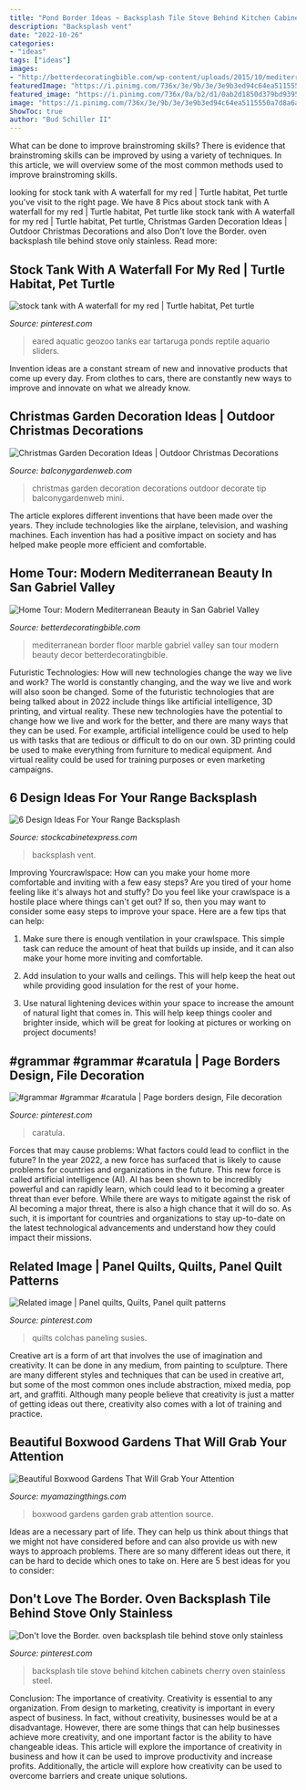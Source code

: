 ```yaml
---
title: "Pond Border Ideas ~ Backsplash Tile Stove Behind Kitchen Cabinets Cherry Oven Stainless Steel"
description: "Backsplash vent"
date: "2022-10-26"
categories:
- "ideas"
tags: ["ideas"]
images:
- "http://betterdecoratingbible.com/wp-content/uploads/2015/10/mediterranean-hall-marble-floor-with-border-wainscotting-wall-decor-ideas.jpg"
featuredImage: "https://i.pinimg.com/736x/3e/9b/3e/3e9b3ed94c64ea5115550a7d8a6a05d8.jpg"
featured_image: "https://i.pinimg.com/736x/0a/b2/d1/0ab2d1850d379bd93951a17c5717ca14.jpg"
image: "https://i.pinimg.com/736x/3e/9b/3e/3e9b3ed94c64ea5115550a7d8a6a05d8.jpg"
ShowToc: true
author: "Bud Schiller II"
---
```



What can be done to improve brainstroming skills?
There is evidence that brainstroming skills can be improved by using a variety of techniques. In this article, we will overview some of the most common methods used to improve brainstroming skills.

	

		
looking for stock tank with A waterfall for my red | Turtle habitat, Pet turtle you've visit to the right page. We have 8 Pics about stock tank with A waterfall for my red | Turtle habitat, Pet turtle like stock tank with A waterfall for my red | Turtle habitat, Pet turtle, Christmas Garden Decoration Ideas | Outdoor Christmas Decorations and also Don&#039;t love the Border. oven backsplash tile behind stove only stainless. Read more:
		
    
## Stock Tank With A Waterfall For My Red | Turtle Habitat, Pet Turtle

<img loading=lazy src="https://i.pinimg.com/736x/0b/01/2f/0b012f0dc14ecbf96ff3878da3806065.jpg" onerror="this.onerror=null;this.src='https://tse4.mm.bing.net/th?id=OIP.t4SjLum9Okl75Rj3Nb7uZAHaJ3&amp;pid=15.1';" alt="stock tank with A waterfall for my red | Turtle habitat, Pet turtle">

_Source: pinterest.com_

>eared aquatic geozoo tanks ear tartaruga ponds reptile aquario sliders. 

	

Invention ideas are a constant stream of new and innovative products that come up every day. From clothes to cars, there are constantly new ways to improve and innovate on what we already know. 

    
## Christmas Garden Decoration Ideas | Outdoor Christmas Decorations

<img loading=lazy src="http://balconygardenweb.com/wp-content/uploads/2015/12/garden-christmas-decoration-4_mini.jpg" onerror="this.onerror=null;this.src='https://tse3.mm.bing.net/th?id=OIP.B9HM19uBjq_jdHFU4CauAAHaKO&amp;pid=15.1';" alt="Christmas Garden Decoration Ideas | Outdoor Christmas Decorations">

_Source: balconygardenweb.com_

>christmas garden decoration decorations outdoor decorate tip balconygardenweb mini. 

	

The article explores different inventions that have been made over the years. They include technologies like the airplane, television, and washing machines. Each invention has had a positive impact on society and has helped make people more efficient and comfortable.

    
## Home Tour: Modern Mediterranean Beauty In San Gabriel Valley

<img loading=lazy src="http://betterdecoratingbible.com/wp-content/uploads/2015/10/mediterranean-hall-marble-floor-with-border-wainscotting-wall-decor-ideas.jpg" onerror="this.onerror=null;this.src='https://tse3.mm.bing.net/th?id=OIP.m2ufaeVz9WHFDpqcNKJSygHaLH&amp;pid=15.1';" alt="Home Tour: Modern Mediterranean Beauty in San Gabriel Valley">

_Source: betterdecoratingbible.com_

>mediterranean border floor marble gabriel valley san tour modern beauty decor betterdecoratingbible. 

	

Futuristic Technologies: How will new technologies change the way we live and work?
The world is constantly changing, and the way we live and work will also soon be changed. Some of the futuristic technologies that are being talked about in 2022 include things like artificial intelligence, 3D printing, and virtual reality. These new technologies have the potential to change how we live and work for the better, and there are many ways that they can be used. For example, artificial intelligence could be used to help us with tasks that are tedious or difficult to do on our own. 3D printing could be used to make everything from furniture to medical equipment. And virtual reality could be used for training purposes or even marketing campaigns.

    
## 6 Design Ideas For Your Range Backsplash

<img loading=lazy src="https://www.stockcabinetexpress.com/blog/wp-content/uploads/2017/02/fantastic-brick-look-kitchen-wall-tiles_orange-tile-brick-backsplash_beige-solid-wood-kitchen-cabinet-hardware_beige-granite-kitchen-countertops_grey-metal-gas-range-s.jpg" onerror="this.onerror=null;this.src='https://tse2.mm.bing.net/th?id=OIP.QTbsMQbRei4cSnWmxaInCwHaE8&amp;pid=15.1';" alt="6 Design Ideas For Your Range Backsplash">

_Source: stockcabinetexpress.com_

>backsplash vent. 

	

Improving Yourcrawlspace: How can you make your home more comfortable and inviting with a few easy steps?
Are you tired of your home feeling like it's always hot and stuffy? Do you feel like your crawlspace is a hostile place where things can't get out? If so, then you may want to consider some easy steps to improve your space. Here are a few tips that can help:
1. Make sure there is enough ventilation in your crawlspace. This simple task can reduce the amount of heat that builds up inside, and it can also make your home more inviting and comfortable.

2. Add insulation to your walls and ceilings. This will help keep the heat out while providing good insulation for the rest of your home.

3. Use natural lightening devices within your space to increase the amount of natural light that comes in. This will help keep things cooler and brighter inside, which will be great for looking at pictures or working on project documents!

    
## #grammar #grammar #caratula | Page Borders Design, File Decoration

<img loading=lazy src="https://i.pinimg.com/736x/3e/9b/3e/3e9b3ed94c64ea5115550a7d8a6a05d8.jpg" onerror="this.onerror=null;this.src='https://tse1.mm.bing.net/th?id=OIP.1E8eb1MBpUOQmTw1J1TEEgHaNK&amp;pid=15.1';" alt="#grammar #grammar #caratula | Page borders design, File decoration">

_Source: pinterest.com_

>caratula. 

	

Forces that may cause problems: What factors could lead to conflict in the future?
In the year 2022, a new force has surfaced that is likely to cause problems for countries and organizations in the future. This new force is called artificial intelligence (AI). AI has been shown to be incredibly powerful and can rapidly learn, which could lead to it becoming a greater threat than ever before. While there are ways to mitigate against the risk of AI becoming a major threat, there is also a high chance that it will do so. As such, it is important for countries and organizations to stay up-to-date on the latest technological advancements and understand how they could impact their missions.

    
## Related Image | Panel Quilts, Quilts, Panel Quilt Patterns

<img loading=lazy src="https://i.pinimg.com/736x/5a/52/24/5a52243224ec6d2de0eb93997b76579f.jpg" onerror="this.onerror=null;this.src='https://tse2.mm.bing.net/th?id=OIP.-YNN6FiNqATiH3cluugEbgHaNK&amp;pid=15.1';" alt="Related image | Panel quilts, Quilts, Panel quilt patterns">

_Source: pinterest.com_

>quilts colchas paneling susies. 

	

Creative art is a form of art that involves the use of imagination and creativity. It can be done in any medium, from painting to sculpture. There are many different styles and techniques that can be used in creative art, but some of the most common ones include abstraction, mixed media, pop art, and graffiti. Although many people believe that creativity is just a matter of getting ideas out there, creativity also comes with a lot of training and practice.

    
## Beautiful Boxwood Gardens That Will Grab Your Attention

<img loading=lazy src="http://myamazingthings.com/wp-content/uploads/2017/04/garden-2.jpg" onerror="this.onerror=null;this.src='https://tse3.mm.bing.net/th?id=OIP.xPH2WRd6ihfVvJ6LhPzK2wC7FN&amp;pid=15.1';" alt="Beautiful Boxwood Gardens That Will Grab Your Attention">

_Source: myamazingthings.com_

>boxwood gardens garden grab attention source. 

	

Ideas are a necessary part of life. They can help us think about things that we might not have considered before and can also provide us with new ways to approach problems. There are so many different ideas out there, it can be hard to decide which ones to take on. Here are 5 best ideas for you to consider: 

    
## Don&#039;t Love The Border. Oven Backsplash Tile Behind Stove Only Stainless

<img loading=lazy src="https://i.pinimg.com/736x/0a/b2/d1/0ab2d1850d379bd93951a17c5717ca14.jpg" onerror="this.onerror=null;this.src='https://tse3.mm.bing.net/th?id=OIP.6hHBqPwJp9uBXBXOVjOhZQHaJ3&amp;pid=15.1';" alt="Don&#039;t love the Border. oven backsplash tile behind stove only stainless">

_Source: pinterest.com_

>backsplash tile stove behind kitchen cabinets cherry oven stainless steel. 

	

Conclusion: The importance of creativity.
Creativity is essential to any organization. From design to marketing, creativity is important in every aspect of business. In fact, without creativity, businesses would be at a disadvantage. However, there are some things that can help businesses achieve more creativity, and one important factor is the ability to have changeable ideas. 
This article will explore the importance of creativity in business and how it can be used to improve productivity and increase profits. Additionally, the article will explore how creativity can be used to overcome barriers and create unique solutions.

